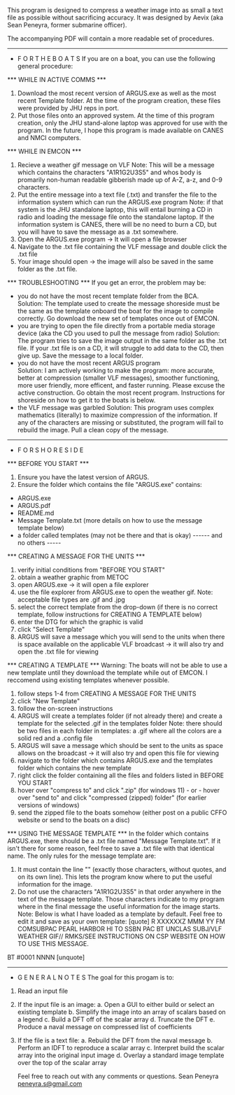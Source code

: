 This program is designed to compress a weather image into as small a text file as possible without sacrificing accuracy.  It was designed by Aevix (aka Sean Peneyra, former submarine officer).

The accompanying PDF will contain a more readable set of procedures.

*************************************************
* F O R   T H E   B O A T S
If you are on a boat, you can use the following general procedure:

*** WHILE IN ACTIVE COMMS ***
1. Download the most recent version of ARGUS.exe as well as the most recent Template folder.  At the time of the program creation, these files were provided by JHU reps in port.
2. Put those files onto an approved system.  At the time of this program creation, only the JHU stand-alone laptop was approved for use with the program.  In the future, I hope this program is made available on CANES and NMCI computers.

*** WHILE IN EMCON ***
1. Recieve a weather gif message on VLF
    Note: This will be a message which contains the characters "A1R1G2U3S5" and whos body is promarily non-human readable gibberish made up of A-Z, a-z, and 0-9 characters.
2. Put the entire message into a text file (.txt) and transfer the file to the information system which can run the ARGUS.exe program
    Note: if that system is the JHU standalone laptop, this will entail burning a CD in radio and loading the message file onto the standalone laptop.  If the information system is CANES, there will be no need to burn a CD, but you will have to save the message as a .txt somewhere.
3. Open the ARGUS.exe program -> It will open a file browser
4. Navigate to the .txt file containing the VLF message and double click the .txt file
5. Your image should open -> the image will also be saved in the same folder as the .txt file.

*** TROUBLESHOOTING ***
If you get an error, the problem may be:
- you do not have the most recent template folder from the BCA.  
    Solution: The template used to create the message shoreside must be the same as the template onboard the boat for the image to compile correctly. Go download the new set of templates once out of EMCON.
- you are trying to open the file directly from a portable media storage device (aka the CD you used to pull the message from radio) 
    Solution: The program tries to save the image output in the same folder as the .txt file. If your .txt file is on a CD, it will struggle to add data to the CD, then give up. Save the message to a local folder.
- you do not have the most recent ARGUS program  
    Solution: I am actively working to make the program: more accurate, better at compression (smaller VLF messages), smoother functioning, more user friendly, more efficent, and faster running.  Please excuse the active construction. Go obtain the most recent program.  Instructions for shoreside on how to get it to the boats is below.
- the VLF message was garbled
    Solution: This program uses complex mathematics (literally) to maximize compression of the information. If any of the characters are missing or substituted, the program will fail to rebuild the image. Pull a clean copy of the message.

*************************************************
* F O R   S H O R E S I D E

*** BEFORE YOU START ***
1. Ensure you have the latest version of ARGUS.
2. Ensure the folder which contains the file "ARGUS.exe" contains:
- ARGUS.exe
- ARGUS.pdf
- README.md
- Message Template.txt (more details on how to use the message template below)
- a folder called templates (may not be there and that is okay)
------ and no others -----

*** CREATING A MESSAGE FOR THE UNITS ***
1. verify initial conditions from "BEFORE YOU START"
2. obtain a weather graphic from METOC
3. open ARGUS.exe -> it will open a file explorer
4. use the file explorer from ARGUS.exe to open the weather gif.
    Note: acceptable file types are .gif and .jpg
5. select the correct template from the drop-down (if there is no correct template, follow instructions for CREATING A TEMPLATE below)
6. enter the DTG for which the graphic is valid
7. click "Select Template"
8. ARGUS will save a message which you will send to the units when there is space available on the applicable VLF broadcast -> it will also try and open the .txt file for viewing

*** CREATING A TEMPLATE ***
    Warning: The boats will not be able to use a new template until they download the template while out of EMCON. I reccomend using existing templates whenever possible.
1. follow steps 1-4 from CREATING A MESSAGE FOR THE UNITS
2. click "New Template"
3. follow the on-screen instructions
4. ARGUS will create a templates folder (if not already there) and create a template for the selected .gif in the templates folder
    Note: there should be two files in each folder in templates: a .gif where all the colors are a solid red and a .config file
5. ARGUS will save a message which should be sent to the units as space allows on the broadcast -> it will also try and open this file for viewing
6. navigate to the folder which contains ARGUS.exe and the templates folder which contains the new template
7. right click the folder containing all the files and folders listed in BEFORE YOU START
8. hover over "compress to" and click ".zip" (for windows 11) - or - hover over "send to" and click "compressed (zipped) folder" (for earlier versions of windows)
9. send the zipped file to the boats somehow (either post on a public CFFO website or send to the boats on a disc)

*** USING THE MESSAGE TEMPLATE ***
In the folder which contains ARGUS.exe, there should be a .txt file named "Message Template.txt".  If it isn't there for some reason, feel free to save a .txt file with that identical name. The only rules for the message template are:
1. It must contain the line "<message>" (exactly those characters, without quotes, and on its own line).  This lets the program know where to put the useful information for the image.
2. Do not use the characters "A1R1G2U3S5" in that order anywhere in the text of the message template.  Those characters indicate to my program where in the final message the useful information for the image starts.
    Note: Below is what I have loaded as a template by default. Feel free to edit it and save as your own template:
[quote]
R XXXXXXZ MMM YY
FM COMSUBPAC PEARL HARBOR HI
TO SSBN PAC
BT
UNCLAS
SUBJ/VLF WEATHER GIF//
RMKS/SEE INSTRUCTIONS ON CSP WEBSITE ON HOW TO USE THIS MESSAGE.
<message>
BT
#0001
NNNN
[unquote]

*************************************************
* G E N E R A L   N O T E S
 The goal for this progam is to:
 1. Read an input file
 2. If the input file is an image:
     a. Open a GUI to either build or select an existing template
     b. Simplify the image into an array of scalars based on a legend
     c. Build a DFT off of the scalar array
     d. Truncate the DFT
     e. Produce a naval message on compressed list of coefficients
 4. If the file is a text file:
     a. Rebuild the DFT from the naval message
     b. Perform an IDFT to reproduce a scalar array
     c. Interpret build the scalar array into the original input image
     d. Overlay a standard image template over the top of the scalar array

     Feel free to reach out with any comments or questions.
     Sean Peneyra
     peneyra.s@gmail.com